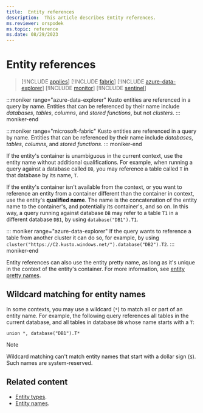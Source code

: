 ```yaml
---
title:  Entity references
description:  This article describes Entity references.
ms.reviewer: orspodek
ms.topic: reference
ms.date: 08/29/2023
---
```

# Entity references

> [!INCLUDE [applies](../../includes/applies-to-version/applies.md)] [!INCLUDE [fabric](../../includes/applies-to-version/fabric.md)] [!INCLUDE [azure-data-explorer](../../includes/applies-to-version/azure-data-explorer.md)] [!INCLUDE [monitor](../../includes/applies-to-version/monitor.md)] [!INCLUDE [sentinel](../../includes/applies-to-version/sentinel.md)]

:::moniker range="azure-data-explorer"
Kusto entities are referenced in a query by name. Entities that can be referenced by their name include *databases*, *tables*, *columns*, and *stored functions*, but not *clusters*.
::: moniker-end

:::moniker range="microsoft-fabric"
Kusto entities are referenced in a query by name. Entities that can be referenced by their name include *databases*, *tables*, *columns*, and *stored functions*. 
::: moniker-end

If the entity's container is unambiguous in the current context, use the entity name without additional qualifications. For example, when running a query against a
database called `DB`, you may reference a table called `T` in that database by its name, `T`.

If the entity's container isn't available from the context, or you want to reference an entity from a container different than the container in context, use the entity's **qualified name**.
The name is the concatenation of the entity name to the container's, and potentially its container's, and so on. In this way, a query running against database `DB` may refer to a table `T1` in a different database `DB1`, by using `database("DB1").T1`.

::: moniker range="azure-data-explorer"
If the query wants to reference a table from another cluster it can do so, for example, by using `cluster("https://C2.kusto.windows.net/").database("DB2").T2`.
::: moniker-end

Entity references can also use the entity pretty name, as long as it's unique
in the context of the entity's container. For more information, see [entity pretty names](entity-names.md#pretty-names).

## Wildcard matching for entity names

In some contexts, you may use a wildcard (`*`) to match all or part of an entity
name. For example, the following query references all tables in the current database,
and all tables in database `DB` whose name starts with a `T`:

```kusto
union *, database("DB1").T*
```

> [!NOTE]
> Wildcard matching can't match entity names that start with a dollar sign (`$`).
Such names are system-reserved.

## Related content

* [Entity types](index.md).
* [Entity names](entity-names.md).
